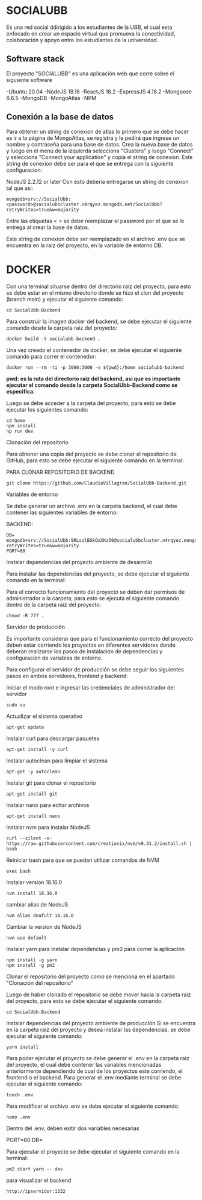 # **SOCIALUBB**

Es una red social ddirigido a los estudiantes de la UBB, el cual esta enfocado en crear un espacio virtual que promueva la conectividad, colaboración y apoyo entre los estudiantes de la universidad.

## **Software stack**

El proyecto "SOCIALUBB" es una aplicación web que corre sobre el siguiente software

-Ubuntu 20.04
-NodeJS 18.16
-ReactJS 18.2
-ExpressJS 4.18.2
-Mongoose 6.6.5
-MongoDB
-MongoAtlas
-NPM

## **Conexión a la base de datos**

Para obtener un string de conexion de atlas lo primero que se debe hacer es ir a la página de MongoAtlas, se registra y le pedirá que ingrese un nombre y contraseña para una base de datos. Crea la nueva base de datos y luego en el menú de la izquierda selecciona "Clusters" y luego "Connect" y selecciona "Connect your application" y copia el string de conexion. Este string de conexion debe ser para el que se entrega con la siguiente configuracion:

NodeJS
2.2.12 or later
Con esto deberia entregarse un string de conexion tal que asi:

```
mongodb+srv://SocialUbb:<password>@socialubbcluster.n4rqyez.mongodb.net/SocialUbb?retryWrites=true&w=majority
```

Entre las etiquetas < > se debe reemplazar el password por el que se le entrega al crear la base de datos.

Este string de conexion debe ser reemplazado en el archivo .env que se encuentra en la raiz del proyecto, en la variable de entorno DB.

# **DOCKER**

Con una terminal situarse dentro del directorio raiz del proyecto, para esto se debe estar en el mismo directorio donde se hizo el clon del proyecto (branch main) y ejecutar el siguiente comando:

```
cd SocialUbb-Backend
```

Para construir la imagen docker del backend, se debe ejecutar el siguiente comando desde la carpeta raiz del proyecto:

```
docker build -t socialubb-backend . 
```

Una vez creado el contenedor de docker, se debe ejecutar el siguiente comando para correr el contenedor:

```
docker run --rm -ti -p 3000:3000 -v ${pwd}:/home socialubb-backend
```
**pwd: es la ruta del directorio raiz del backend, asi que es importante ejecutar el comando desde la carpeta SocialUbb-Backend como se especifica.**

Luego se debe acceder a la carpeta del proyecto, para esto se debe ejecutar los siguientes comando:

```
cd home
npm install
np run dev
```

Clonación del repositorio 

Para obtener una copia del proyecto se debe clonar el repositorio de GitHub, para esto se debe ejecutar el siguiente comando en la terminal:

PARA CLONAR REPOSITORIO DE BACKEND

```
git clone https://github.com/ClaudiaVillagran/SocialUbb-Backend.git
```

Variables de entorno

Se debe generar un archivo .env en la carpeta backend, el cual debe contener las siguientes variables de entorno:

BACKEND:

```
DB= mongodb+srv://SocialUbb:9RLszlBSkQoXKa50@socialubbcluster.n4rqyez.mongodb.net/SocialUbb?retryWrites=true&w=majority
PORT=80
```

Instalar dependencias del proyecto ambiente de desarrollo

Para instalar las dependencias del proyecto, se debe ejecutar el siguiente comando en la terminal:

Para el correcto funcionamiento del proyecto se deben dar permisos de administrador a la carpeta, para esto se ejecuta el siguiente comando dentro de la carpeta raiz del proyecto:

```
chmod -R 777 .
```

Servidor de producción

Es importante considerar que para el funcionamiento correcto del proyecto deben estar corriendo los proyectos en diferentes servidores donde deberan realizarse los pasos de instalación de dependencias y configuración de variables de entorno.

Para configurar el servidor de producción se debe seguir los siguientes pasos en ambos servidores, frontend y backend:

Iniciar el modo root e ingresar las credenciales de administrador del servidor

```
sudo su
```

Actualizar el sistema operativo

```
apt-get update
```

Instalar curl para descargar paquetes

```
apt-get install -y curl
```

Instalar autoclean para limpiar el sistema

```
apt-get -y autoclean
```

Instalar git para clonar el repositorio

```
apt-get install git
```

Instalar nano para editar archivos

```
apt-get install nano
```

Instalar nvm para instalar NodeJS

```
curl --silent -o- https://raw.githubusercontent.com/creationix/nvm/v0.31.2/install.sh | bash
```

Reiniciar bash para que se puedan utilizar comandos de NVM

```
exec bash
```

Instalar version 18.16.0

```
nvm install 18.16.0
```

cambiar alias de NodeJS

```
nvm alias deafult 18.16.0
```

Cambiar la version de NodeJS

```
nvm use default
```

Instalar yarn para instalar dependencias y pm2 para correr la aplicación

```
npm install -g yarn
npm install -g pm2
```

Clonar el repositorio del proyecto como se menciona en el apartado "Clonación del repositorio"

Luego de haber clonado el repositorio se debe mover hacia la carpeta raiz del proyecto, para esto se debe ejecutar el siguiente comando:

```
cd SocialUbb-Backend
```

Instalar dependencias del proyecto ambiente de producción
Si se encuentra en la carpeta raiz del proyecto y desea instalar las dependencias, se debe ejecutar el siguiente comando:

```
yarn install
```

Para poder ejecutar el proyecto se debe generar el .env en la carpeta raiz del proyecto, el cual debe contener las variables mencionadas anteriormente dependiendo de cual de los proyectos este corriendo, el frontend o el backend. Para generar el .env mediante terminal se debe ejecutar el siguiente comando:

```
touch .env
```

Para modificar el archivo .env se debe ejecutar el siguiente comando:

```
nano .env
```

Dentro del .env, deben exitir dos variables necesarias

PORT=80
DB=<urlDeConexionGeneradaeEnMongoatlas>

Para ejecutar el proyecto se debe ejecutar el siguiente comando en la terminal:

```
pm2 start yarn -- dev
```

para visualizar el backend

```
http://ipservidor:1332
```